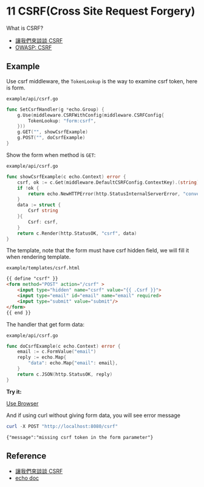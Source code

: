 # 11 CSRF(Cross Site Request Forgery)

What is CSRF?

- [讓我們來談談 CSRF](https://blog.techbridge.cc/2017/02/25/csrf-introduction/)
- [OWASP: CSRF](https://owasp.org/www-community/attacks/csrf)

## Example

Use csrf middleware, the `TokenLookup` is the way to examine csrf token, here is form.

`example/api/csrf.go`

```go
func SetCsrfHandler(g *echo.Group) {
    g.Use(middleware.CSRFWithConfig(middleware.CSRFConfig{
        TokenLookup: "form:csrf",
    }))
    g.GET("", showCsrfExample)
    g.POST("", doCsrfExample)
}
```

Show the form when method is `GET`:

`example/api/csrf.go`

```go
func showCsrfExample(c echo.Context) error {
    csrf, ok := c.Get(middleware.DefaultCSRFConfig.ContextKey).(string)
    if !ok {
        return echo.NewHTTPError(http.StatusInternalServerError, "convert not expected type")
    }
    data := struct {
        Csrf string
    }{
        Csrf: csrf,
    }
    return c.Render(http.StatusOK, "csrf", data)
}
```

The template, note that the form must have csrf hidden field, we will fill it when rendering template.

`example/templates/csrf.html`

```html
{{ define "csrf" }}
<form method="POST" action="/csrf" >
    <input type="hidden" name="csrf" value="{{ .Csrf }}">
    <input type="email" id="email" name="email" required>
    <input type="submit" value="submit"/>
</form>
{{ end }}
```

The handler that get form data:

`example/api/csrf.go`

```go
func doCsrfExample(c echo.Context) error {
    email := c.FormValue("email")
    reply := echo.Map{
        "data": echo.Map{"email": email},
    }
    return c.JSON(http.StatusOK, reply)
}
```

**Try it:**

[Use Browser](http://localhost:8080/csrf)

And if using curl without giving form data, you will see error message

```powershell
curl -X POST "http://localhost:8080/csrf"
```

```text
{"message":"missing csrf token in the form parameter"}
```

## Reference

- [讓我們來談談 CSRF](https://blog.techbridge.cc/2017/02/25/csrf-introduction/)
- [echo doc](https://echo.labstack.com/middleware/csrf/)
